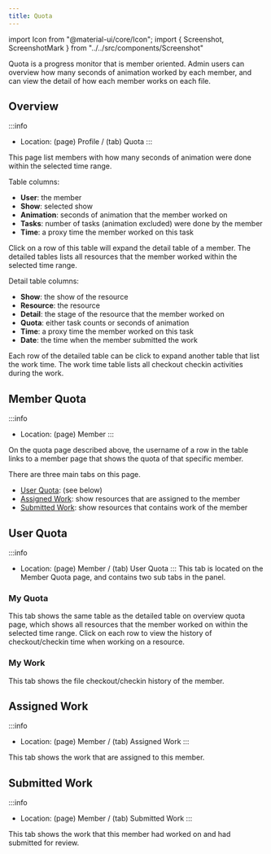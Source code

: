 ```yaml
---
title: Quota
---
```

import Icon from "@material-ui/core/Icon";
import { Screenshot, ScreenshotMark } from "../../src/components/Screenshot"

Quota is a progress monitor that is member oriented.
Admin users can overview how many seconds of animation worked by each member,
and can view the detail of how each member works on each file.

## Overview
:::info
- Location: (page) Profile / (tab) Quota
:::

This page list members with how many seconds of animation were done within the selected time range.

Table columns:

- **User**: the member
- **Show**: selected show
- **Animation**: seconds of animation that the member worked on
- **Tasks**: number of tasks (animation excluded) were done by the member
- **Time**: a proxy time the member worked on this task

<Screenshot image="/screenshot/profile_quota.png">
</Screenshot>

Click on a row of this table will expand the detail table of a member.
The detailed tables lists all resources that the member worked within the selected time range.

Detail table columns:
- **Show**: the show of the resource
- **Resource**: the resource
- **Detail**: the stage of the resource that the member worked on
- **Quota**: either task counts or seconds of animation
- **Time**: a proxy time the member worked on this task
- **Date**: the time when the member submitted the work

<Screenshot image="/screenshot/profile_quota_detail.png">
    <ScreenshotMark x="94.1%" y="11.4%" width="6%" height="19%" textPosition="right" borderRadius="20px"></ScreenshotMark>
</Screenshot>

Each row of the detailed table can be click to expand another table that list the work time.
The work time table lists all checkout checkin activities during the work.

<Screenshot image="/screenshot/profile_quota_subdetail.png">
    <ScreenshotMark x="90%" y="35%" width="6%" height="14%" textPosition="right" borderRadius="20px"></ScreenshotMark>
</Screenshot>

## Member Quota
:::info
- Location: (page) Member
:::

On the quota page described above, the username of a row in the table links to a member page
that shows the quota of that specific member.

There are three main tabs on this page.
- [User Quota](#user-quota): (see below)
- [Assigned Work](#assigned-work): show resources that are assigned to the member
- [Submitted Work](#submitted-work): show resources that contains work of the member

<Screenshot image="/screenshot/user_quota.png">
</Screenshot>

## User Quota
:::info
- Location: (page) Member / (tab) User Quota
:::
This tab is located on the Member Quota page, and contains two sub tabs in the panel.

### My Quota
This tab shows the same table as the detailed table on overview quota page, which shows
all resources that the member worked on within the selected time range.
Click on each row to view the history of checkout/checkin time when working on a resource.

<Screenshot image="/screenshot/user_quota.png">
</Screenshot>

### My Work
This tab shows the file checkout/checkin history of the member.


<Screenshot image="/screenshot/user_quota_mywork.png">
</Screenshot>

## Assigned Work
:::info
- Location: (page) Member / (tab) Assigned Work
:::

This tab shows the work that are assigned to this member.

<Screenshot image="/screenshot/user_quota_assigned-work.png">
</Screenshot>

## Submitted Work
:::info
- Location: (page) Member / (tab) Submitted Work
:::

This tab shows the work that this member had worked on and had submitted for review.

<Screenshot image="/screenshot/user_quota_submitted-work.png">
</Screenshot>